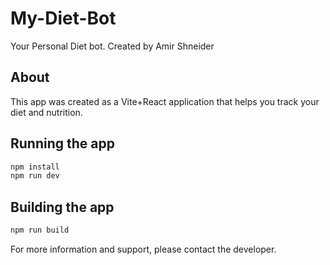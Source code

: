 # My-Diet-Bot
Your Personal Diet bot. Created by Amir Shneider

## About
This app was created as a Vite+React application that helps you track your diet and nutrition.

## Running the app

```bash
npm install
npm run dev
```

## Building the app

```bash
npm run build
```

For more information and support, please contact the developer.
